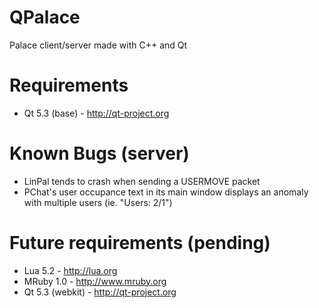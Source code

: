 QPalace
=======

Palace client/server made with C++ and Qt

Requirements
============
* Qt 5.3 (base) - http://qt-project.org

Known Bugs (server)
===================
* LinPal tends to crash when sending a USERMOVE packet
* PChat's user occupance text in its main window displays an anomaly with multiple users (ie. "Users: 2/1")

Future requirements (pending)
=============================
* Lua 5.2 - http://lua.org
* MRuby 1.0 - http://www.mruby.org
* Qt 5.3 (webkit) - http://qt-project.org
